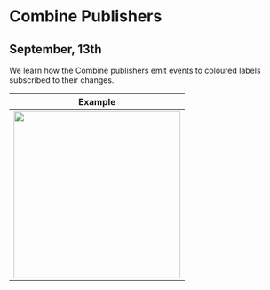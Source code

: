 <h1>Combine Publishers</h1>
<h2>September, 13th</h2>

We learn how the Combine publishers emit events to coloured labels subscribed to their changes.

|Example|
|-|
|<img src="https://github.com/user-attachments/assets/c022410c-0e88-4391-acf1-672ce6a2c07e" width="300">|
